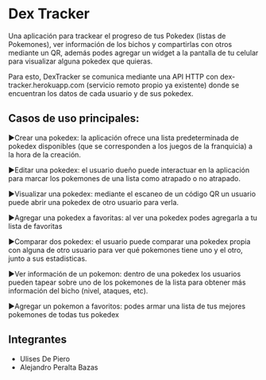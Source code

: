 Dex Tracker
============

Una aplicación para trackear el progreso de tus Pokedex (listas de Pokemones), ver información de los bichos y compartirlas con otros mediante un QR, además podes agregar un widget a la pantalla de tu celular para visualizar alguna pokedex que quieras.

Para esto, DexTracker se comunica mediante una API HTTP con dex-tracker.herokuapp.com (servicio remoto propio ya existente) donde se encuentran los datos de cada usuario y de sus pokedex.

## Casos de uso principales:

►Crear una pokedex: la aplicación ofrece una lista predeterminada de pokedex disponibles (que se corresponden a los juegos de la franquicia) a la hora de la creación.

►Editar una pokedex: el usuario dueño puede interactuar en la aplicación para marcar los pokemones de una lista como atrapado o no atrapado.

►Visualizar una pokedex: mediante el escaneo de un código QR un usuario puede abrir una pokedex de otro usuario para verla.

►Agregar una pokedex a favoritas: al ver una pokedex podes agregarla a tu lista de favoritas

►Comparar dos pokedex: el usuario puede comparar una pokedex propia con alguna de otro usuario para ver qué pokemones tiene uno y el otro, junto a sus estadisticas.

►Ver información de un pokemon: dentro de una pokedex los usuarios pueden tapear sobre uno de los pokemones de la lista para obtener más información del bicho (nivel, ataques, etc).

►Agregar un pokemon a favoritos: podes armar una lista de tus mejores pokemones de todas tus pokedex


## Integrantes
* Ulises De Piero
* Alejandro Peralta Bazas
